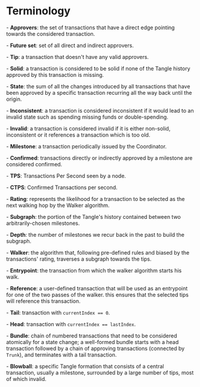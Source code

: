 # Terminology

\- **Approvers**: the set of transactions that have a direct edge pointing towards the considered transaction.

\- **Future set**: set of all direct and indirect approvers.

\- **Tip**: a transaction that doesn't have any valid approvers.

\- **Solid**: a transaction is considered to be solid if none of the Tangle history approved by this transaction is missing.

\- **State**: the sum of all the changes introduced by all transactions that have been approved by a specific transaction recurring all the way back until the origin.

\- **Inconsistent**: a transaction is considered inconsistent if it would lead to an invalid state such as spending missing funds or double-spending.

\- **Invalid**: a transaction is considered invalid if it is either non-solid, inconsistent or it references a transaction which is too old.

\- **Milestone**: a transaction periodically issued by the Coordinator.

\- **Confirmed**: transactions directly or indirectly approved by a milestone are considered confirmed.

\- **TPS**: Transactions Per Second seen by a node.

\- **CTPS**: Confirmed Transactions per second.

\- **Rating**: represents the likelihood for a transaction to be selected as the next walking hop by the Walker algorithm.

\- **Subgraph**: the portion of the Tangle's history contained between two arbitrarily-chosen milestones.

\- **Depth**: the number of milestones we recur back in the past to build the subgraph.

\- **Walker**: the algorithm that, following pre-defined rules and biased by the transactions' rating, traverses a subgraph towards the tips.

\- **Entrypoint**: the transaction from which the walker algorithm starts his walk.

\- **Reference**: a user-defined transaction that will be used as an entrypoint for one of the two passes of the walker. this ensures that the selected tips will reference this transaction.

\- **Tail**: transaction with `currentIndex == 0`.

\- **Head**: transaction with `currentIndex == lastIndex`.

\- **Bundle**: chain of numbered transactions that need to be considered atomically for a state change; a well-formed bundle starts with a head transaction followed by a chain of approving transactions (connected by `Trunk`), and terminates with a tail transaction.

\- **Blowball**: a specific Tangle formation that consists of a central transaction, usually a milestone, surrounded by a large number of tips, most of which invalid.